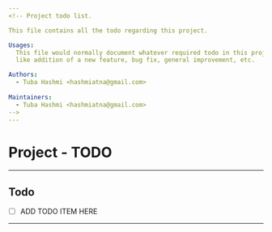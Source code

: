 ```yaml
---
<!-- Project todo list.

This file contains all the todo regarding this project.

Usages:
  This file would normally document whatever required todo in this project
  like addition of a new feature, bug fix, general improvement, etc.

Authors:
  - Tuba Hashmi <hashmiatna@gmail.com>
 
Maintainers:
  - Tuba Hashmi <hashmiatna@gmail.com>
-->
---
```


# Project - TODO

---

## Todo

- [ ] ADD TODO ITEM HERE

---
